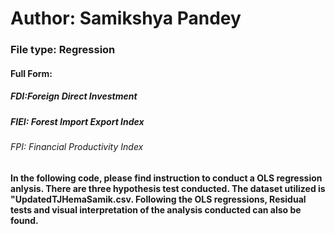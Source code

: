 # Author: Samikshya Pandey

### File type: Regression 
#### Full Form: 
  ##### FDI:Foreign Direct Investment
  ##### FIEI: Forest Import Export Index
###### FPI: Financial Productivity Index 

#### In the following code, please find instruction to conduct a OLS regression anlysis. There are three hypothesis test conducted. The dataset utilized is "UpdatedTJHemaSamik.csv. Following the OLS regressions, Residual tests and visual interpretation of the analysis conducted can also be found. 

